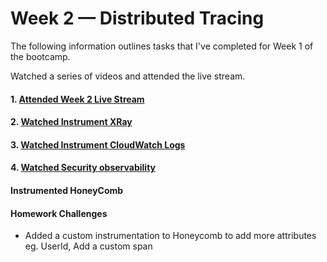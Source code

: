 # Week 2 — Distributed Tracing

The following information outlines tasks that I've completed for Week 1 of the bootcamp.

Watched a series of videos and attended the live stream.
#### 1. [Attended Week 2 Live Stream]() 
#### 2. [Watched Instrument XRay](https://www.youtube.com/watch?v=n2DTsuBrD_A&list=PLBfufR7vyJJ7k25byhRXJldB5AiwgNnWv&index=32)
#### 3. [Watched Instrument CloudWatch Logs](https://www.youtube.com/watch?v=ipdFizZjOF4&list=PLBfufR7vyJJ7k25byhRXJldB5AiwgNnWv&index=33)
#### 4. [Watched Security observability](https://www.youtube.com/watch?v=bOf4ITxAcXc&list=PLBfufR7vyJJ7k25byhRXJldB5AiwgNnWv&index=31)
#### Instrumented HoneyComb


#### Homework Challenges
- Added a custom instrumentation to Honeycomb to add more attributes eg. UserId, Add a custom span
